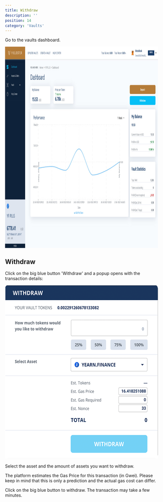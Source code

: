 ```yaml
---
title: Withdraw
description: ''
position: 14
category: 'Vaults'
---
```


Go to the vaults dashboard.

<img src="./screenshots/vault-dashboard.jpg" width="1200" height="664" alt="Vault Dashboard"/>

## Withdraw

Click on the big blue button 'Withdraw' and a popup opens with the transaction details:

<img src="./screenshots/withdraw.png" width="586" height="571" alt="Withdraw"/>

Select the asset and the amount of assets you want to withdraw.

<alert type="warning">

The platform estimates the Gas Price for this transaction (in Gwei). Please keep in mind that this is only a prediction and the actual gas cost can differ.

</alert>

Click on the big blue button to withdraw. The transaction may take a few minutes.

